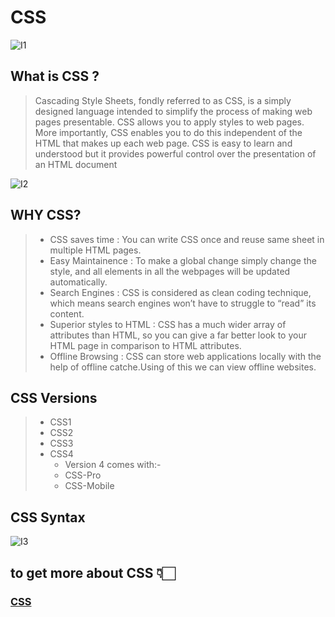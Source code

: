 # CSS 
![I1](https://res.cloudinary.com/practicaldev/image/fetch/s--LBKtcN6---/c_imagga_scale,f_auto,fl_progressive,h_900,q_auto,w_1600/https://thepracticaldev.s3.amazonaws.com/i/2gtqqlfraqi3ljmtt5at.jpg)
## What is CSS ?

> Cascading Style Sheets, fondly referred to as CSS, is a simply designed language intended to simplify the process of making web pages presentable. CSS allows you to apply styles to web pages. More importantly, CSS enables you to do this independent of the HTML that makes up each web page. CSS is easy to learn and understood but it provides powerful control over the presentation of an HTML document


![I2](https://s3.eu-west-2.amazonaws.com/uploads.3alampro.com/2019/October/UqGlnihBSz6tx8ua5tojPTwPvN3KsN6v6DfRNDa2.jpeg)

## WHY CSS?
> - CSS saves time : You can write CSS once and reuse same sheet in multiple HTML pages.
> - Easy Maintainence : To make a global change simply change the style, and all elements in all the webpages will be updated automatically.
> - Search Engines : CSS is considered as clean coding technique, which means search engines won’t have to struggle to “read” its content.
> - Superior styles to HTML : CSS has a much wider array of attributes than HTML, so you can give a far better look to your HTML page in comparison to HTML attributes.
> - Offline Browsing : CSS can store web applications locally with the help of offline catche.Using of this we can view offline websites.






## CSS Versions
> - CSS1
> - CSS2
> - CSS3
> - CSS4
>   - Version 4 comes with:-
>   - CSS-Pro
>   - CSS-Mobile


## CSS Syntax

![I3](https://www.coderepublics.com/CSS/CSS%20Images/css-syntax.webp)




## to get more about CSS 👇🏻

### [CSS](https://www.w3schools.com/css/default.asp)
 